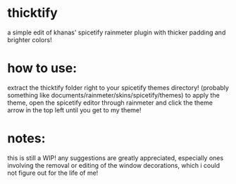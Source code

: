 # thicktify
a simple edit of khanas' spicetify rainmeter plugin with thicker padding and brighter colors!
# how to use:
extract the thicktify folder right to your spicetify themes directory!  (probably something like documents/rainmeter/skins/spicetify/themes)  to apply the theme, open the spicetify editor through rainmeter and click the theme arrow in the top left until you get to my theme!
# notes:
this is still a WIP!  any suggestions are greatly appreciated, especially ones involving the removal or editing of the window decorations, which i could not figure out for the life of me!
